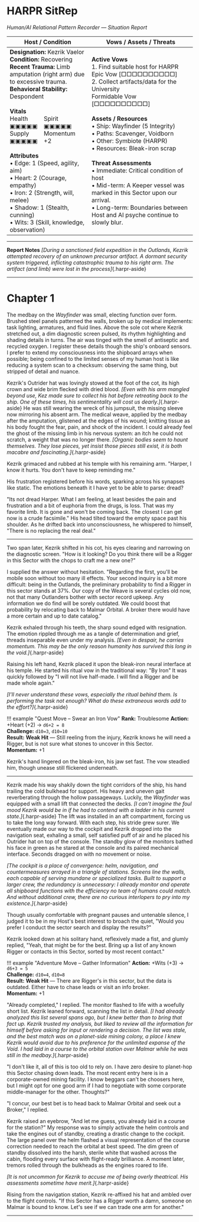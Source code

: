 # HARPR SitRep  
*Human/AI Relational Pattern Recorder — Situation Report*  

| **Host / Condition** | **Vows / Assets / Threats** |
|----------------------|------------------------------|
| **Designation:** Kezrik Vaelor  <br> **Condition:** Recovering  <br> **Recent Trauma:** Limb amputation (right arm) due to excessive trauma.  <br> **Behavioral Stability:** Despondent  <br><br> **Vitals**<br> <span style="display:inline-block; min-width:5rem; margin-right:.5rem;">Health<br>▣▣▣▣▣</span> <span style="display:inline-block; min-width:5rem; margin-right:.5rem;">Spirit<br>▣▣▣▣▣</span> <span style="display:inline-block; min-width:5rem; margin-right:.5rem;">Supply<br>▣▣▣▣▣</span> <span style="display:inline-block; min-width:5rem;">Momentum<br>+2</span> <br><br> **Attributes**  <br> • Edge: 1 (Speed, agility, aim)  <br> • Heart: 2 (Courage, empathy)  <br> • Iron: 2 (Strength, will, melee)  <br> • Shadow: 1 (Stealth, cunning)  <br> • Wits: 3 (Skill, knowledge, observation) | **Active Vows**  <br> 1. Find suitable host for HARPR <br> Epic Vow [□□□□□□□□□□]  <br> 2. Collect artifacts/data for the University <br> Formidable Vow [□□□□□□□□□□]  <br><br> **Assets / Resources**  <br> • Ship: Wayfinder (5 Integrity)  <br> • Paths: Scavenger, Voidborn  <br> • Other: Symbiote (HARPR)  <br> • Resources: Bleak-iron scrap  <br><br> **Threat Assessments**  <br> • Immediate: Critical condition of host  <br> • Mid-term: A Keeper vessel was marked in this Sector upon our arrival.  <br> • Long-term: Boundaries between Host and AI psyche continue to slowly blur. |

---

__Report Notes__
_[During a sanctioned field expedition in the Outlands, Kezrik attempted recovery of an unknown precursor artifact. A dormant security system triggered, inflicting catastrophic trauma to his right arm. The artifact (and limb) were lost in the process]_{.harpr-aside}

---

# Chapter 1

The medbay on the _Wayfinder_ was small, electing function over form. Brushed steel panels patterned the walls, broken up by medical implements: task lighting, armatures, and fluid lines. Above the sole cot where Kezrik stretched out, a dim diagnostic screen pulsed, its rhythm highlighting and shading details in turns. The air was tinged with the smell of antiseptic and recycled oxygen. I register these details though the ship's onboard sensors. I prefer to extend my consciousness into the shipboard arrays when possible; being confined to the limited senses of my human host is  like reducing a system scan to a checksum: observing the same thing, but stripped of detail and nuance.

Kezrik's Outrider hat was lovingly stowed at the foot of the cot, its high crown and wide brim flecked with dried blood. _[Even with his arm mangled beyond use, Kez made sure to collect his hat before retreating back to the ship. One of these times, his sentimentality will cost us dearly.]_{.harpr-aside} He was still wearing the wreck of his jumpsuit, the missing sleeve now mirroring his absent arm. The medical weave, applied by the medbay after the amputation, glistened at the edges of his wound; knitting tissue as his body fought the fear, pain, and shock of the incident. I could already feel the ghost of the missing limb in his nervous system: an itch he could not scratch, a weight that was no longer there. _[Organic bodies seem to haunt themselves. They lose pieces, yet insist those pieces still exist, it is both macabre and fascinating.]_{.harpr-aside}

Kezrik grimaced and rubbed at his temple with his remaining arm. "Harper, I know it hurts. You don't have to keep reminding me."

His frustration registered before his words, sparking across his synapses like static. The emotions beneath it I have yet to be able to parse: dread?

"Its not dread Harper. What I am feeling, at least besides the pain and frustration and a bit of euphoria from the drugs, is loss. That was my favorite limb. It is gone and won't be coming back. The closest I can get now is a crude facsimile." His head tilted toward the empty space past his shoulder. As he drifted back into unconsciousness, he whispered to himself, "There is no replacing the real deal."

---

Two span later, Kezrik shifted in his cot, his eyes clearing and narrowing on the diagnostic screen. "How is it looking? Do you think there will be a Rigger in this Sector with the chops to craft me a new one?"

I supplied the answer without hesitation. "Regarding the first, you'll be mobile soon without too many ill effects. Your second inquiry is a bit more difficult: being in the Outlands, the preliminary probability to find a Rigger in this sector stands at 37%. Our copy of the Weave is several cycles old now, not that many Outlanders bother with sector record upkeep. Any information we do find will be sorely outdated. We could boost that probability by relocating back to Malmar Orbital. A broker there would have a more certain and up to date catalog."

Kezrik exhaled through his teeth, the sharp sound edged with resignation. The emotion rippled through me as a tangle of determination and grief, threads inseparable even under my analysis. _[Even in despair, he carries momentum. This may be the only reason humanity has survived this long in the void.]_{.harpr-aside}

Raising his left hand, Kezrik placed it upon the bleak-iron neural interface at his temple. He started his ritual vow in the traditional way: "By Iron" It was quickly followed by "I will not live half-made. I will find a Rigger and be made whole again."

_[I'll never understand these vows, especially the ritual behind them. Is performing the task not enough? What do these extraneous words add to the effort?]_{.harpr-aside}

!!! example "Quest Move – Swear an Iron Vow"
    **Rank:** Troublesome
    **Action:** +Heart (+2) → `d6+2 = 8`  
    **Challenge:** `d10=3`, `d10=10`  
    **Result:** **Weak Hit** — Still reeling from the injury, Kezrik knows he will need a Rigger, but is not sure what stones to uncover in this Sector.  
    **Momentum:** +1

Kezrik's hand lingered on the bleak-iron, his jaw set fast. The vow steadied him, though unease still flickered underneath.
___

Kezrik made his way shakily down the tight corridors of the ship, his hand trailing the cold bulkhead for support. His heavy and uneven gait reverberating through the hollow passageways. Luckily, the _Wayfinder_ was equipped with a small lift that connected the decks. _[I can't imagine the foul mood Kezrik would be in if he had to contend with a ladder in his current state.]_{.harpr-aside} The lift was installed in an aft compartment, forcing us to take the long way forward. With each step, his stride grew surer. We eventually made our way to the cockpit and Kezrik dropped into the navigation seat, exhaling a small, self satisfied puff of air and he placed his Outrider hat on top of the console. The standby glow of the monitors bathed his face in green as he stared at the console and its paired mechanical interface. Seconds dragged on with no movement or noise.

_[The cockpit is a place of convergence: helm, navigation, and countermeasures arrayed in a triangle of stations. Screens line the walls, each capable of serving mundane or specialized tasks. Built to support a larger crew, the redundancy is unnecessary: I already monitor and operate all shipboard functions with the efficiency no team of humans could match. And without additional crew, there are no curious interlopers to pry into my existence.]_{.harpr-aside}

Though usually comfortable with pregnant pauses and untenable silence, I judged it to be in my Host's best interest to broach the quiet, "Would you prefer I conduct the sector search and display the results?"

Kezrik looked down at his solitary hand, reflexively made a fist, and glumly replied, "Yeah, that might be for the best. Bring up a list of any known Rigger or contacts in this Sector, sorted by most recent contact."

!!! example "Adventure Move – Gather Information"
    **Action:** +Wits (+3) → `d6+3 = 5`  
    **Challenge:** `d10=4`, `d10=8`  
    **Result:** **Weak Hit** — There are Rigger's in this sector, but the data is outdated. Either have to chase leads or visit an info broker.  
    **Momentum:** +1

"Already completed," I replied. The monitor flashed to life with a woefully short list. Kezrik leaned forward, scanning the list in detail. _[I had already analyzed this list several spans ago, but I knew better than to bring that fact up. Kezrik trusted my analysis, but liked to review all the information for himself before asking for input or rendering a decision. The list was stale, and the best match was on a planet-side mining colony, a place I knew Kezrik would avoid due to his preference for the unlimited expanse of the Void. I had laid in a course to the orbital station over Malmar while he was still in the medbay.]_{.harpr-aside}

"I don't like it, all of this is too old to rely on. I have zero desire to planet-hop this Sector chasing down leads. The most recent entry here is in a corporate-owned mining facility. I know beggars can't be choosers here, but I might opt for one good arm if I had to negotiate with some corporate middle-manager for the other. Thoughts?"

"I concur, our best bet is to head back to Malmar Orbital and seek out a Broker," I replied.

Kezrik raised an eyebrow, "And let me guess, you already laid in a course for the station?" My response was to simply activate the helm controls and take the engines out of standby, creating a drastic change to the cockpit. The large panel over the helm flashed a visual representation of the course correction needed to reach the orbital at best speed. The dim green of standby dissolved into the harsh, sterile white that washed across the cabin, flooding every surface with flight-ready brilliance. A moment later, tremors rolled through the bulkheads as the engines roared to life.

_[It is not uncommon for Kezrik to accuse me of being overly theatrical. His assessments sometime have merit.]_{.harpr-aside}

Rising from the navigation station, Kezrik re-affixed his hat and ambled over to the flight controls. "If this Sector has a Rigger worth a damn, someone on Malmar is bound to know. Let's see if we can trade one arm for another."

___